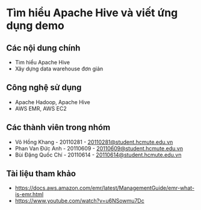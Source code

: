 # Tìm hiểu Apache Hive và viết ứng dụng demo

## Các nội dung chính
* Tìm hiểu Apache Hive 
* Xây dựng data warehouse đơn giản

## Công nghệ sử dụng 
* Apache Hadoop, Apache Hive
* AWS EMR, AWS EC2

## Các thành viên trong nhóm
* Võ Hồng Khang - 20110281 - 20110281@student.hcmute.edu.vn
* Phan Van Đức Anh - 20110609 - 20110609@student.hcmute.edu.vn
* Bùi Đặng Quốc Chí - 20110614 - 20110614@student.hcmute.edu.vn

## Tài liệu tham khảo
* https://docs.aws.amazon.com/emr/latest/ManagementGuide/emr-what-is-emr.html
* https://www.youtube.com/watch?v=u6NSowmu7Dc
